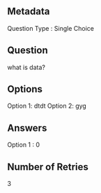 ## Metadata
Question Type : Single Choice

## Question
what is data?

## Options
Option 1: dtdt
Option 2: gyg

## Answers
Option 1 : 0

## Number of Retries
3

